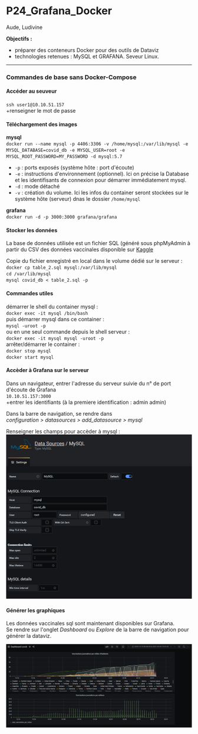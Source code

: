 # P24_Grafana_Docker

Aude, Ludivine

__Objectifs :__
- préparer des conteneurs Docker pour des outils de Dataviz
- technologies retenues : MySQL et GRAFANA. Seveur Linux.
<hr>

### Commandes de base sans Docker-Compose

#### Accéder au seuveur

`ssh user1@10.10.51.157`<br>
+renseigner le mot de passe

#### Téléchargement des images
__mysql__<br>
`docker run --name mysql -p 4406:3306 -v /home/mysql:/var/lib/mysql -e MYSQL_DATABASE=covid_db -e MYSQL_USER=root -e MYSQL_ROOT_PASSWORD=MY_PASSWORD -d mysql:5.7`

- `-p` : ports exposés (système hôte : port d'écoute)
- `-e` : instructions d'environnement (optionnel). Ici on précise la Database et les identifisants de connexion pour démarrer immédiatement mysql.
- `-d` : mode détaché 
- `-v` : création du volume. Ici les infos du container seront stockées sur le système hôte (serveur) dnas le dossier `/home/mysql`

__grafana__<br>
`docker run -d -p 3000:3000 grafana/grafana` 

#### Stocker les données

La base de données utilisée est un fichier SQL (généré sous phpMyAdmin à partir du CSV des données vaccinales disponible sur [Kaggle](https://www.kaggle.com/gpreda/covid-world-vaccination-progress)

Copie du fichier enregistré en local dans le volume dédié sur le serveur :<br>
`docker cp table_2.sql mysql:/var/lib/mysql`<br>
`cd /var/lib/mysql`<br>
`mysql covid_db < table_2.sql -p`<br>

#### Commandes utiles

démarrer le shell du container mysql :<br>
`docker exec -it mysql /bin/bash`<br>
puis démarrer mysql dans ce container :<br>
`mysql -uroot -p`<br>
ou en une seul commande depuis le shell serveur :<br>
`docker exec -it mysql mysql -uroot -p`<br>
arrêter/démarrer le container :<br>
`docker stop mysql`<br>
`docker start mysql`<br>

#### Accèder à Grafana sur le serveur <br>
Dans un navigateur, entrer l'adresse du serveur suivie du n° de port d'écoute de Grafana<br>
`10.10.51.157:3000`    <br>
+entrer les identifiants (à la premiere identification : admin admin) 

Dans la barre de navigation, se rendre dans<br>
_configuration > datasources > add_datasource > mysql_

Renseigner les champs pour accèder à mysql :<br>
![connexion](connexion_grafana.png)

#### Générer les graphiques
Les données vaccinales sql sont maintenant disponibles sur Grafana. <br>
Se rendre sur l'onglet _Dashboard_ ou _Explore_ de la barre de navigation pour générer la dataviz.<br>

![graph](graph.png)
